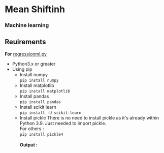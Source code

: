 # Mean Shiftinh
### Machine learning 

## Reuirements

**For** [regressionml.py](./regressionml.py)
  * Python3.x or greater
  * Using pip
    * Install numpy <br>
      `
      pip install numpy
      `
    * Install matplotlib <br>
    `
    pip install matplotlib
    `
    * Install pandas <br>
     `
     pip install pandas
     `
     * Install scikit learn<br>
     `
     pip install -U scikit-learn
     `
     * Install pickle
     There is no need to install pickle as it's already within Python 3.9. Just needed to import pickle. <br>
     For others : <br>
     `
     pip install pickle4
     `<br><br>
   **Output :**<br>
   
   
   
